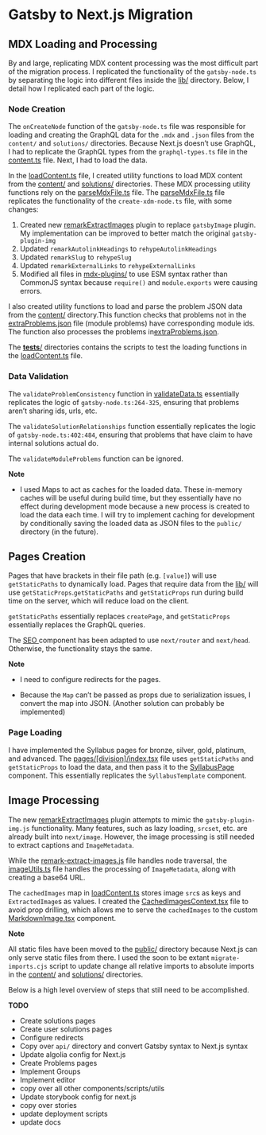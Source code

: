 # Gatsby to Next.js Migration

## MDX Loading and Processing

By and large, replicating MDX content processing was the most difficult part of the migration process. I replicated the functionality of the `gatsby-node.ts` by separating the logic into different files inside the [lib/](../src/lib) directory. Below, I detail how I replicated each part of the logic.

### Node Creation

The `onCreateNode` function of the `gatsby-node.ts` file was responsible for loading and creating the GraphQL data for the `.mdx` and `.json` files from the `content/` and `solutions/` directories. Because Next.js doesn’t use GraphQL, I had to replicate the GraphQL types from the `graphql-types.ts` file in the [content.ts](../src/types/content.ts) file. Next, I had to load the data.

In the [loadContent.ts](../src/lib/loadContent.ts) file, I created utility functions to load MDX content from the [content/](../content/) and [solutions/](../solutions/) directories. These MDX processing utility functions rely on the [parseMdxFile.ts](../src/lib/parseMdxFile.ts) file. The [parseMdxFile.ts](../src/lib/parseMdxFile.ts) file replicates the functionality of the `create-xdm-node.ts` file, with some changes:

1.  Created new [remarkExtractImages](../src/mdx-plugins/remark-extract-images.js) plugin to replace `gatsbyImage` plugin. My implementation can be improved to better match the original `gatsby-plugin-img`
2.  Updated `remarkAutolinkHeadings` to `rehypeAutolinkHeadings`
3.  Updated `remarkSlug` to `rehypeSlug`
4.  Updated `remarkExternalLinks` to `rehypeExternalLinks`
5.  Modified all files in [mdx-plugins/](../src/lib/parseMdxFile.ts) to use ESM syntax rather than CommonJS syntax because `require()` and `module.exports` were causing errors.

I also created utility functions to load and parse the problem JSON data from the [content/](../content/) directory.This function checks that problems not in the [extraProblems.json](..\content\extraProblems.json) file (module problems) have corresponding module ids. The function also processes the problems in[extraProblems.json](..\content\extraProblems.json).

The [**tests**/](../src/lib/__tests__/) directories contains the scripts to test the loading functions in the [loadContent.ts](../src/lib/loadContent.ts) file.

### Data Validation

The `validateProblemConsistency` function in [validateData.ts](../src/lib/validateData.ts) essentially replicates the logic of `gatsby-node.ts:264-325`, ensuring that problems aren’t sharing ids, urls, etc.

The `validateSolutionRelationships` function essentially replicates the logic of `gatsby-node.ts:402:484`, ensuring that problems that have claim to have internal solutions actual do.

The `validateModuleProblems` function can be ignored.

**Note**

- I used Maps to act as caches for the loaded data. These in-memory caches will be useful during build time, but they essentially have no effect during development mode because a new process is created to load the data each time. I will try to implement caching for development by conditionally saving the loaded data as JSON files to the `public/` directory (in the future).

## Pages Creation

Pages that have brackets in their file path (e.g. `[value]`) will use `getStaticPaths` to dynamically load. Pages that require data from the [lib/](../src/lib) will use `getStaticProps`.`getStaticPaths` and `getStaticProps` run during build time on the server, which will reduce load on the client.

`getStaticPaths` essentially replaces `createPage`, and `getStaticProps` essentially replaces the GraphQL queries.

The [SEO ](../src/components/seo.tsx) component has been adapted to use `next/router` and `next/head`. Otherwise, the functionality stays the same.

**Note**

- I need to configure redirects for the pages.

- Because the `Map` can’t be passed as props due to serialization issues, I convert the map into JSON. (Another solution can probably be implemented)

### Page Loading

I have implemented the Syllabus pages for bronze, silver, gold, platinum, and advanced. The [pages/[division]/index.tsx](../src/pages/[division]/index.tsx) file uses `getStaticPaths` and `getStaticProps` to load the data, and then pass it to the [SyllabusPage](../src/components/syllabus/SyllabusPage.tsx) component. This essentially replicates the `SyllabusTemplate` component.

## Image Processing

The new [remarkExtractImages](../src/mdx-plugins/remark-extract-images) plugin attempts to mimic the `gatsby-plugin-img.js` functionality. Many features, such as lazy loading, `srcset`, etc. are already built into `next/image`. However, the image processing is still needed to extract captions and `ImageMetadata`.

While the [remark-extract-images.js](../src/mdx-plugins/remark-extract-images.js) file handles node traversal, the [imageUtils.ts](../src/lib/imageUtils.ts) file handles the processing of `ImageMetadata`, along with creating a base64 URL.

The `cachedImages` map in [loadContent.ts](../src/lib/loadContent.ts) stores image `src`s as keys and `ExtractedImage`s as values. I created the [CachedImagesContext.tsx](../src/context/CachedImagesContext.tsx) file to avoid prop drilling, which allows me to serve the `cachedImages` to the custom [MarkdownImage.tsx](../src/components/markdown/MarkdownImage.ts) component.

**Note**

All static files have been moved to the [public/](../public/) directory because Next.js can only serve static files from there. I used the soon to be extant `migrate-imports.cjs` script to update change all relative imports to absolute imports in the [content/](../content/) and [solutions/](../solutions/) directories.

Below is a high level overview of steps that still need to be accomplished.

**TODO**

- Create solutions pages
- Create user solutions pages
- Configure redirects
- Copy over `api/` directory and convert Gatsby syntax to Next.js syntax
- Update algolia config for Next.js
- Create Problems pages
- Implement Groups
- Implement editor
- copy over all other components/scripts/utils
- Update storybook config for next.js
- copy over stories
- update deployment scripts
- update docs

